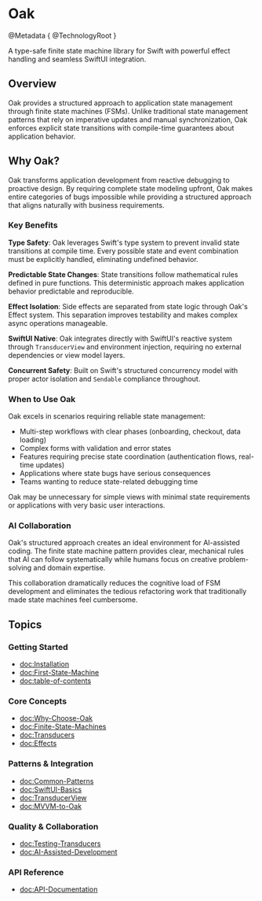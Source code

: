 # Oak

@Metadata {
   @TechnologyRoot
}

A type-safe finite state machine library for Swift with powerful effect handling and seamless SwiftUI integration.

## Overview

Oak provides a structured approach to application state management through finite state machines (FSMs). Unlike traditional state management patterns that rely on imperative updates and manual synchronization, Oak enforces explicit state transitions with compile-time guarantees about application behavior.

## Why Oak?

Oak transforms application development from reactive debugging to proactive design. By requiring complete state modeling upfront, Oak makes entire categories of bugs impossible while providing a structured approach that aligns naturally with business requirements.

### Key Benefits

**Type Safety**: Oak leverages Swift's type system to prevent invalid state transitions at compile time. Every possible state and event combination must be explicitly handled, eliminating undefined behavior.

**Predictable State Changes**: State transitions follow mathematical rules defined in pure functions. This deterministic approach makes application behavior predictable and reproducible.

**Effect Isolation**: Side effects are separated from state logic through Oak's Effect system. This separation improves testability and makes complex async operations manageable.

**SwiftUI Native**: Oak integrates directly with SwiftUI's reactive system through `TransducerView` and environment injection, requiring no external dependencies or view model layers.

**Concurrent Safety**: Built on Swift's structured concurrency model with proper actor isolation and `Sendable` compliance throughout.

### When to Use Oak

Oak excels in scenarios requiring reliable state management:

- Multi-step workflows with clear phases (onboarding, checkout, data loading)
- Complex forms with validation and error states
- Features requiring precise state coordination (authentication flows, real-time updates)
- Applications where state bugs have serious consequences
- Teams wanting to reduce state-related debugging time

Oak may be unnecessary for simple views with minimal state requirements or applications with very basic user interactions.

### AI Collaboration

Oak's structured approach creates an ideal environment for AI-assisted coding. The finite state machine pattern provides clear, mechanical rules that AI can follow systematically while humans focus on creative problem-solving and domain expertise.

This collaboration dramatically reduces the cognitive load of FSM development and eliminates the tedious refactoring work that traditionally made state machines feel cumbersome.

## Topics

### Getting Started

- <doc:Installation>
- <doc:First-State-Machine>
- <doc:table-of-contents>

### Core Concepts

- <doc:Why-Choose-Oak>
- <doc:Finite-State-Machines>
- <doc:Transducers>
- <doc:Effects>

### Patterns & Integration

- <doc:Common-Patterns>
- <doc:SwiftUI-Basics>
- <doc:TransducerView>
- <doc:MVVM-to-Oak>

### Quality & Collaboration

- <doc:Testing-Transducers>
- <doc:AI-Assisted-Development>

### API Reference

- <doc:API-Documentation>
